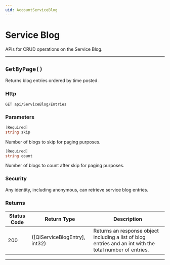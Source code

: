 ```yaml
---
uid: AccountServiceBlog
---
```


# Service Blog

APIs for CRUD operations on the Service Blog.

***

## `GetByPage()`

Returns blog entries ordered by time posted.

### Http

`GET api/ServiceBlog/Entries`

### Parameters

```csharp
[Required]
string skip
```

Number of blogs to skip for paging purposes.
```csharp
[Required]
string count
```

Number of blogs to count after skip for paging purposes.

### Security

Any identity, including anonymous, can retrieve service blog entries.

### Returns

| Status Code | Return Type | Description | 
 | --- | --- | ---  | 
| 200 | ([QiServiceBlogEntry], int32) | Returns an response object including a list of blog entries and an int with the total number of entries. | 


***
